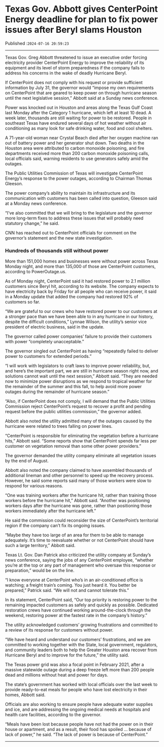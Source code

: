 # Texas Gov. Abbott gives CenterPoint Energy deadline for plan to fix power issues after Beryl slams Houston

Published :`2024-07-16 20:59:23`

---

Texas Gov. Greg Abbott threatened to issue an executive order forcing electricity provider CenterPoint Energy to improve the reliability of its equipment and its level of storm preparedness if the company fails to address his concerns in the wake of deadly Hurricane Beryl.

If CenterPoint does not comply with his request or provide sufficient information by July 31, the governor would “impose my own requirements on CenterPoint that are geared to keep power on through hurricane season until the next legislative session,” Abbott said at a Sunday news conference.

Power was knocked out in Houston and areas along the Texas Gulf Coast last Monday after the Category 1 hurricane, which left at least 10 dead. A week later, thousands are still waiting for power to be restored. People in southeast Texas have endured several days of hot weather without air conditioning as many look for safe drinking water, food and cool shelters.

A 71-year-old woman near Crystal Beach died after her oxygen machine ran out of battery power and her generator shut down. Two deaths in the Houston area were attributed to carbon monoxide poisoning, and fire departments received more than 200 carbon monoxide poisoning calls, local officials said, warning residents to use generators safely amid the outages.

The Public Utilities Commission of Texas will investigate CenterPoint Energy’s response to the power outages, according to Chairman Thomas Gleeson.

The power company’s ability to maintain its infrastructure and its communication with customers has been called into question, Gleeson said at a Monday news conference.

“I’ve also committed that we will bring to the legislature and the governor more long-term fixes to address these issues that will probably need statutory change,” he said.

CNN has reached out to CenterPoint officials for comment on the governor’s statement and the new state investigation.

### Hundreds of thousands still without power

More than 151,000 homes and businesses were without power across Texas Monday night, and more than 135,000 of those are CenterPoint customers, according to PowerOutage.us.

As of Monday night, CenterPoint said it had restored power to 2.1 million customers since Beryl hit, according to its website. The company expects to have electricity back by Friday for all people who can receive power, it said in a Monday update that added the company had restored 92% of customers so far.

“We are grateful to our crews who have restored power to our customers at a stronger pace than we have been able to in any hurricane in our history, despite the difficult conditions,” Lynnae Wilson, the utility’s senior vice president of electric business, said in the update.

The governor called power companies’ failure to provide their customers with power “completely unacceptable.”

The governor singled out CenterPoint as having “repeatedly failed to deliver power to customers for extended periods.”

“I will work with legislators to craft laws to improve power reliability, but, and here’s the important part, we are still in hurricane season right now, and solutions cannot wait until the next session,” Abbott said. “They are needed now to minimize power disruptions as we respond to tropical weather for the remainder of the summer and this fall, to help avoid more power outages during the remainder of hurricane season.”

“Also, if CenterPoint does not comply, I will demand that the Public Utilities Commission reject CenterPoint’s request to recover a profit and pending request before the public utilities commission,” the governor added.

Abbott also noted the utility admitted many of the outages caused by the hurricane were related to trees falling on power lines.

“CenterPoint is responsible for eliminating the vegetation before a hurricane hits,” Abbott said. “Some reports show that CenterPoint spends far less per customer on vegetation removal than some other power providers.”

The governor demanded the utility company eliminate all vegetation issues by the end of August.

Abbott also noted the company claimed to have assembled thousands of additional lineman and other personnel to speed up the recovery process. However, he said some reports said many of those workers were slow to respond for various reasons.

“One was training workers after the hurricane hit, rather than training those workers before the hurricane hit,” Abbott said. “Another was positioning workers days after the hurricane was gone, rather than positioning those workers immediately after the hurricane left.”

He said the commission could reconsider the size of CenterPoint’s territorial region if the company can’t fix its ongoing issues.

“Maybe they have too large of an area for them to be able to manage adequately. It’s time to reevaluate whether or not CenterPoint should have such a large territory,” Abbott said.

Texas Lt. Gov. Dan Patrick also criticized the utility company at Sunday’s news conference, saying the jobs of any CenterPoint employee, “whether you’re at the top or any part of management who oversaw this response or preparation,” would be on the line.

“I know everyone at CenterPoint who’s in an air-conditioned office is watching; a freight train’s coming. You just heard it. You better be prepared,” Patrick said. “We will not and cannot tolerate this.”

In its statement, CenterPoint said, “Our top priority is restoring power to the remaining impacted customers as safely and quickly as possible. Dedicated restoration crews have continued working around-the-clock through the weekend, restoring power at the fastest rate in the company’s history.”

The utility acknowledged customers’ growing frustrations and committed to a review of its response for customers without power.

“We have heard and understand our customers’ frustrations, and we are committed to working together with the State, local government, regulators, and community leaders both to help the Greater Houston area recover from Hurricane Beryl and to improve for the future,” the utility said.

The Texas power grid was also a focal point in February 2021, after a massive statewide outage during a deep freeze left more than 200 people dead and millions without heat and power for days.

The state’s government has worked with local officials over the last week to provide ready-to-eat meals for people who have lost electricity in their homes, Abbott said.

Officials are also working to ensure people have adequate water supplies and ice, and are addressing the ongoing medical needs at hospitals and health care facilities, according to the governor.

“Meals have been lost because people have not had the power on in their house or apartment, and as a result, their food has spoiled … because of lack of power,” he said. “The lack of power is because of CenterPoint.”

---

